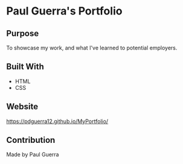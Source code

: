 # Paul Guerra's Portfolio

## Purpose
To showcase my work, and what I've learned to potential employers.

## Built With
* HTML
* CSS

## Website
https://pdguerra12.github.io/MyPortfolio/

## Contribution
Made by Paul Guerra

